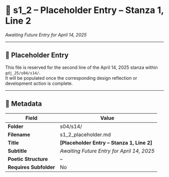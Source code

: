 <!-- Save to: shagi_archives/gdj_25/s04/s14/s1_2_placeholder.md -->

# 📜 s1_2 – Placeholder Entry – Stanza 1, Line 2  
*Awaiting Future Entry for April 14, 2025*

---

## 🚧 Placeholder Entry

This file is reserved for the second line of the April 14, 2025 stanza within `gdj_25/s04/s14/`.  
It will be populated once the corresponding design reflection or development action is complete.

---

## 🧩 Metadata

| Field | Value |
|-------|-------|
| **Folder** | s04/s14/ |
| **Filename** | s1_2_placeholder.md |
| **Title** | **[Placeholder Entry – Stanza 1, Line 2]** |
| **Subtitle** | *Awaiting Future Entry for April 14, 2025* |
| **Poetic Structure** | *–* |
| **Requires Subfolder** | No |